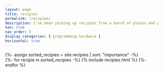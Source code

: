```yaml
---
layout: page
title: recipies
permalink: /recipies/
description: I've been picking up recipies from a bunch of places and people for a while now, I hope you like them :)
nav: true
nav_order: 5
display_categories: [ programming hardware ]
horizontal: true
---
```


<!-- pages/recipies.md -->
<div class="recipies">
<!-- Display recipies without categories -->
  {%- assign sorted_recipies = site.recipies | sort: "importance" -%}
  <!-- Generate cards for each recipie -->
  <div class="grid">
    {%- for recipie in sorted_recipies -%}
      {% include recipies.html %}
    {%- endfor %}
  </div>
</div>
